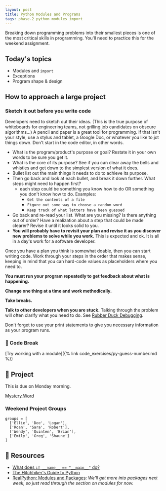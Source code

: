 ```yaml
---
layout: post
title: Python Modules and Programs
tags: phase-2 python modules import
---
```


Breaking down programming problems into their smallest pieces is one of the most critical skills in programming. You'll need to practice this for the weekend assignment.

## Today's topics

- Modules and `import`
- Exceptions
- Program shape & design

## How to approach a large project

### Sketch it out before you write code

Developers need to sketch out their ideas. (This is the true purpose of whiteboards for engineering teams, not grilling job candidates on obscure algorithms...) A pencil and paper is a great tool for programming. If that isn't your style, use a stylus and tablet, a Google Doc, or whatever you like to jot things down. Don't start in the code editor, in other words.

- What is the program/product's purpose or goal? Restate it in your own words to be sure you get it.
- What is the core of its purpose? See if you can clear away the bells and whistles and get down to the simplest version of what it does.
- Bullet list out the main things it needs to do to achieve its purpose.
- Then go back and look at each bullet, and break it down further. What steps might need to happen first?
  - each step could be something you know how to do OR something you don't know how to do. Examples:
    - `Get the contents of a file`
    - `Figure out some way to choose a random word`
    - `Keep track of what letters have been guessed`
- Go back and re-read your list. What are you missing? Is there anything out of order? Have a realization about a step that could be made clearer? Revise it until it looks solid to you.
- **You will probably have to revisit your plan and revise it as you discover new problems to solve while you work.** This is expected and ok. It is all in a day's work for a software developer.

Once you have a plan you think is somewhat doable, then you can start writing code. Work through your steps in the order that makes sense, keeping in mind that you can hard-code values as placeholders where you need to.

**You must run your program repeatedly to get feedback about what is happening.**

**Change one thing at a time and work methodically.**

**Take breaks.**

**Talk to other developers when you are stuck.** Talking through the problem will often clarify what you need to do. See [Rubber Duck Debugging](https://rubberduckdebugging.com/).

Don't forget to use your print statements to give you necessary information as your program runs.

### 🐍 Code Break

[Try working with a module]({% link code_exercises/py-guess-number.md %})

## 🎯 Project

This is due on Monday morning.

[Mystery Word](https://classroom.github.com/a/1m2RI4dj)

### Weekend Project Groups

```
groups = [
  ['Ellie', 'Dee', 'Logan'],
  ['Roan', 'Sara', 'Robert'],
  ['Wendy', 'Quinten', 'Brian'],
  ['Emily', 'Greg', 'Shaune']
]
```

## 🔖 Resources

- [What does `if __name__ == "__main__"` do?](https://github.com/momentumlearn/student-resources/blob/master/articles/pymain.md)
- [The Hitchhiker's Guide to Python](https://docs.python-guide.org/)
- [RealPython: Modules and Packages](https://realpython.com/python-modules-packages/): _We'll get more into packages next week, so just read through the section on modules for now._
